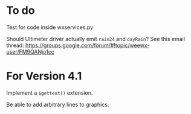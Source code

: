 # To do

Test for code inside wxservices.py

Should Ultimeter driver actually emit `rain24` and `dayRain`? See
this email thread: https://groups.google.com/forum/#!topic/weewx-user/FM9QANjo1cc

# For Version 4.1
Implement a `$gettext()` extension.

Be able to add arbitrary lines to graphics.
